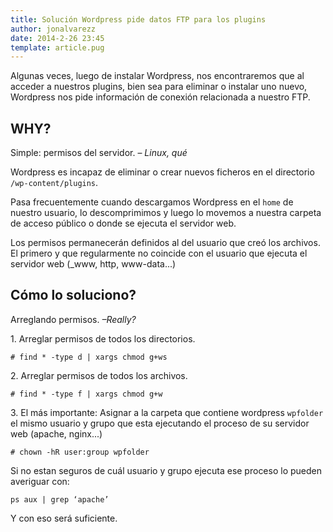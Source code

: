 ```yaml
---
title: Solución Wordpress pide datos FTP para los plugins
author: jonalvarezz
date: 2014-2-26 23:45
template: article.pug
---
```


Algunas veces, luego de instalar Wordpress, nos encontraremos que al acceder a nuestros plugins, bien sea para eliminar o instalar uno nuevo, Wordpress nos pide información de conexión relacionada a nuestro FTP.

## WHY?

Simple: permisos del servidor. – _Linux, qué_

Wordpress es incapaz de eliminar o crear nuevos ficheros en el directorio `/wp-content/plugins`.

Pasa frecuentemente cuando descargamos Wordpress en el `home` de nuestro usuario, lo descomprimimos y luego lo movemos a nuestra carpeta de acceso público o donde se ejecuta el servidor web.

Los permisos permanecerán definidos al del usuario que creó los archivos. El primero y que regularmente no coincide con el usuario que ejecuta el servidor web (\_www, http, www-data...)

## Cómo lo soluciono?

Arreglando permisos. _–Really?_

1\. Arreglar permisos de todos los directorios.

    # find * -type d | xargs chmod g+ws

2\. Arreglar permisos de todos los archivos.

    # find * -type f | xargs chmod g+w

3\. El más importante: Asignar a la carpeta que contiene wordpress `wpfolder` el mismo usuario y grupo que esta ejecutando el proceso de su servidor web (apache, nginx...)

    # chown -hR user:group wpfolder

Si no estan seguros de cuál usuario y grupo ejecuta ese proceso lo pueden averiguar con:

    ps aux | grep ‘apache’

Y con eso será suficiente.
